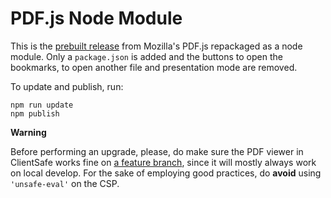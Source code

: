 # PDF.js Node Module

This is the [prebuilt release](https://mozilla.github.io/pdf.js/getting_started/#download) from Mozilla's PDF.js repackaged as a node module. Only a `package.json` is added and the buttons to open the bookmarks, to open another file and presentation mode are removed.

To update and publish, run:

```
npm run update
npm publish
```

**Warning**

Before performing an upgrade, please, do make sure the PDF viewer in ClientSafe works fine on [a feature branch](https://teams.microsoft.com/l/entity/com.microsoft.teamspace.tab.wiki/tab::ef0dee98-bc2a-4711-8120-64253f16c143?context=%7B%22subEntityId%22%3A%22%7B%5C%22pageId%5C%22%3A16%2C%5C%22origin%5C%22%3A2%7D%22%2C%22channelId%22%3A%2219%3Ae97e3b241c634e1d86657339001d0ab4%40thread.tacv2%22%7D&tenantId=44357375-229c-4283-8035-40cd91d7d7d4), since it will mostly always work on local develop. For the sake of employing good practices, do **avoid** using `'unsafe-eval'` on the CSP.
